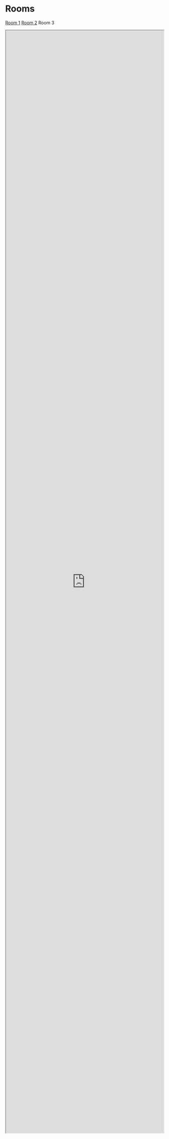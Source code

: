 # Rooms
[Room 1](room1.md)
[Room 2](room2.md)
Room 3

<iframe src="https://meet.jit.si/CoffeeHourRoom3" allow="camera;microphone" style="width:100%; height:90%"></iframe>

